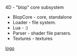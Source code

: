 4D - "blop" core subsystem<BR>

- BlopCore - core, standalone
- Loader - file system.
- Lua - :)
- Parser - shader file parsers.
- Textures - textures

[logo](http://www.kashey.ru/mimg/blop_noscene.JPG)
